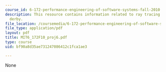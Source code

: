 ```yaml
---
course_id: 6-172-performance-engineering-of-software-systems-fall-2010
description: This resource contains information related to ray tracing performance
  derby.
file_location: /coursemedia/6-172-performance-engineering-of-software-systems-fall-2010/bf90a8d35ae731247086412c1fca1ae3_MIT6_172F10_proj6.pdf
file_type: application/pdf
layout: pdf
title: MIT6_172F10_proj6.pdf
type: course
uid: bf90a8d35ae731247086412c1fca1ae3

---
```

None